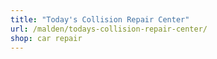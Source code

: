 ```yaml
---
title: "Today's Collision Repair Center"
url: /malden/todays-collision-repair-center/
shop: car repair
---
```

